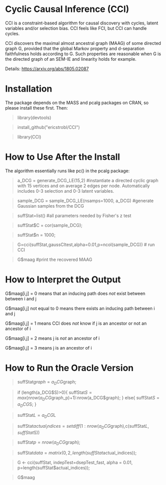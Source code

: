 # Cyclic Causal Inference (CCI)

CCI is a constraint-based algorithm for causal discovery with cycles, latent variables and/or selection bias. CCI feels like FCI, but CCI can handle cycles.

CCI discovers the maximal almost ancestral graph (MAAG) of some directed graph G, provided that the global Markov property and d-separation faithfulness holds according to G. Such properties are reasonable when G is the directed graph of an SEM-IE and linearity holds for example. 

Details: https://arxiv.org/abs/1805.02087

# Installation

The package depends on the MASS and pcalg packages on CRAN, so please install these first. Then:

> library(devtools)

> install_github("ericstrobl/CCI")

> library(CCI)

# How to Use After the Install

The algorithm essentially runs like pc() in the pcalg package:

> a_DCG = generate_DCG_LE(15,2) #instantiate a directed cyclic graph with 15 vertices and on average 2 edges per node. Automatically includes 0-3 selection and 0-3 latent variables.

> sample_DCG = sample_DCG_LE(nsamps=1000, a_DCG) #generate Gaussian samples from the DCG

> suffStat=list() #all parameters needed by Fisher's z test

> suffStat$C = cor(sample_DCG);

> suffStat$n = 1000;

> G=cci(suffStat,gaussCItest,alpha=0.01,p=ncol(sample_DCG)) # run CCI

> G$maag #print the recovered MAAG

# How to Interpret the Output

G$maag[i,j] = 0 means that an inducing path does *not* exist between between i and j

G$maag[i,j] not equal to 0 means there exists an inducing path between i and j

G$maag[i,j] = 1 means CCI does *not* know if j is an ancestor or not an ancestor of i

G$maag[i,j] = 2 means j is *not* an ancestor of i

G$maag[i,j] = 3 means j is an ancestor of i

# How to Run the Oracle Version

> suffStat$graph=a_DCG$graph;

> if (length(a_DCG$S)>0){
    suffStat$S = max(nrow(a_DCG$graph_p)+1):nrow(a_DCG$graph);
  } else{
    suffStat$S = a_DCG$S;
  }
  
> suffStat$L = a_DCG$L

> suffStat$actual_indices= setdiff(1:nrow(a_DCG$graph),c(suffStat$L,suffStat$S))

> suffStat$p =nrow(a_DCG$graph);

> suffStat$data=matrix(0,2,length(suffStat$actual_indices));

> G <- cci(suffStat, indepTest=dsepTest_fast,
                 alpha = 0.01, p=length(suffStat$actual_indices));

> G$maag
